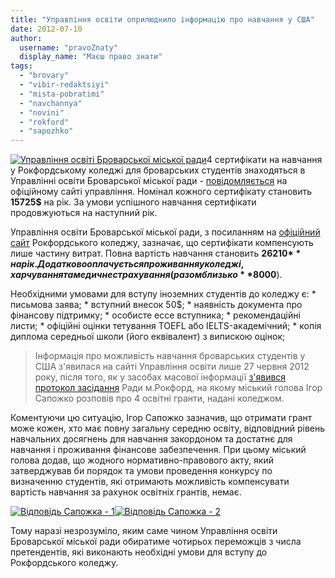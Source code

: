 ```yaml
---
title: "Управління освіти оприлюднило інформацію про навчання у США"
date: 2012-07-10
author: 
  username: "pravoZnaty"
  display_name: "Маєш право знати"
tags: 
  - "brovary"
  - "vibir-redaktsiyi"
  - "mista-pobratimi"
  - "navchannya"
  - "novini"
  - "rokford"
  - "sapozhko"
---
```


[![](https://mpz.brovary.org/wp-content/uploads/2012/07/geo_osvita_new.jpg "Управління освіті Броварської міської ради")](https://mpz.brovary.org/wp-content/uploads/2012/07/geo_osvita_new.jpg)4 сертифікати на навчання у Рокфордському коледжі для броварських студентів знаходяться в Управлінні освіти Броварської міської ради - [повідомляється](http://brovaru-osvita.ucoz.ua/news/http_brovaru_osvita_ucoz_ua_fp_forumimage_jpg/2012-06-27-2 "Управління освіти Бровари") на офіційному сайті управління. Номінал кожного сертифікату становить **15725$** на рік. За умови успішного навчання сертифікати продовжуються на наступний рік.

Управління освіти Броварської міської ради, з посиланням на [офіційний сайт](http://www.rockford.edu "Рокфордський коледж") Рокфордського коледжу, зазначає, що сертифікати компенсують лише частину витрат. Повна вартість навчання становить **26210$** на рік. Додатково оплачується проживання у коледжі, харчування та медичне страхування (разом близько **8000$**).

Необхідними умовами для вступу іноземних студентів до коледжу є: \* письмова заява; \* вступний внесок 50$; \* наявність документа про фінансову підтримку; \* особисте ессе вступника; \* рекомендаційні листи; \* офіційні оцінки тетування TOEFL або IELTS-академічний; \* копія диплома середньої школи (його еквівалент) з випискою оцінок;

> Інформація про можливість навчання броварських студентів у США з'явилася на сайті Управління освіти лише 27 червня 2012 року, після того, як у засобах масової інформації [з'явився протокол засідання](https://mpz.brovary.org/brovarski-studenti-mayut-mozhlivist-navchatisya-u-ssha/ "Рада міста Рокфорд") Ради м.Рокфорд, на якому міський голова Ігор Сапожко розповів про 4 освітні гранти, надані коледжом.

Коментуючи цю ситуацію, Ігор Сапожко зазначив, що отримати грант може кожен, хто має повну загальну середню освіту, відповідний рівень навчальних досягнень для навчання закордоном та достатнє для навчання і проживання фінансове забезпечення. При цьому міський голова додав, що жодного нормативно-правового акту, який затверджував би порядок та умови проведення конкурсу по визначенню студентів, які отримають можливість компенсувати вартість навчання за рахунок освітніх грантів, немає.

[![](https://mpz.brovary.org/wp-content/uploads/2012/07/usa1.png "Відповідь Сапожка - 1")](https://mpz.brovary.org/wp-content/uploads/2012/07/usa1.png)[![](https://mpz.brovary.org/wp-content/uploads/2012/07/usa2.png "Відповідь Сапожка - 2")](https://mpz.brovary.org/wp-content/uploads/2012/07/usa2.png)

Тому наразі незрозуміло, яким саме чином Управління освіти Броварської міської ради обиратиме чотирьох переможців з числа претендентів, які виконають необхідні умови для вступу до Рокфордського коледжу.
